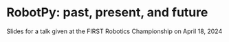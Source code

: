 RobotPy: past, present, and future
==================================

Slides for a talk given at the FIRST Robotics Championship on April 18, 2024
